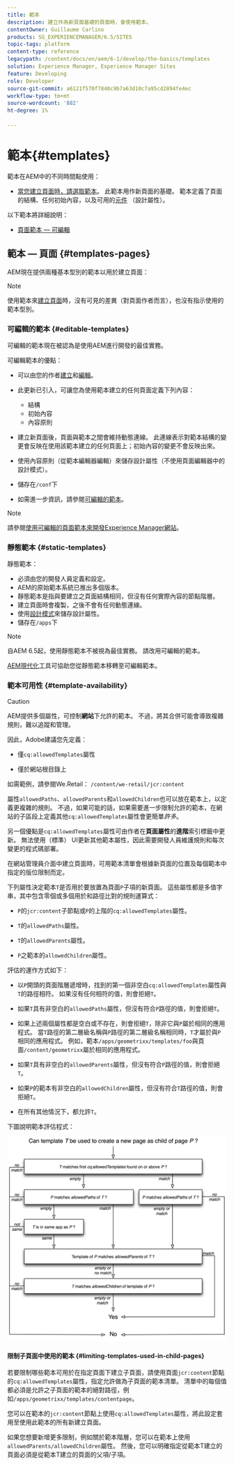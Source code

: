 ```yaml
---
title: 範本
description: 建立作為新頁面基礎的頁面時，會使用範本。
contentOwner: Guillaume Carlino
products: SG_EXPERIENCEMANAGER/6.5/SITES
topic-tags: platform
content-type: reference
legacypath: /content/docs/en/aem/6-1/develop/the-basics/templates
solution: Experience Manager, Experience Manager Sites
feature: Developing
role: Developer
source-git-commit: a6121f570f7840c9b7a63d10c7a95cd2894fe4ec
workflow-type: tm+mt
source-wordcount: '882'
ht-degree: 1%

---
```


# 範本{#templates}

範本在AEM中的不同時間點使用：

* [當您建立頁面時，請選取範本](#templates-pages)。 此範本用作新頁面的基礎。 範本定義了頁面的結構、任何初始內容，以及可用的[元件](/help/sites-authoring/default-components.md) （設計屬性）。

以下範本將詳細說明：

* [頁面範本 — 可編輯](/help/sites-developing/page-templates-editable.md)

## 範本 — 頁面 {#templates-pages}

AEM現在提供兩種基本型別的範本以用於建立頁面：

>[!NOTE]
>
>使用範本來[建立頁面](/help/sites-authoring/managing-pages.md#creating-a-new-page)時，沒有可見的差異（對頁面作者而言），也沒有指示使用的範本型別。

### 可編輯的範本 {#editable-templates}

可編輯的範本現在被認為是使用AEM進行開發的最佳實務。

可編輯範本的優點：

* 可以由您的作者[建立](/help/sites-authoring/templates.md#creating-a-new-template-template-author)和[編輯](/help/sites-authoring/templates.md#editing-a-template-structure-template-author)。

* 此更新已引入，可讓您為使用範本建立的任何頁面定義下列內容：

   * 結構
   * 初始內容
   * 內容原則

* 建立新頁面後，頁面與範本之間會維持動態連線。 此連線表示對範本結構的變更會反映在使用該範本建立的任何頁面上；初始內容的變更不會反映出來。
* 使用內容原則（從範本編輯器編輯）來儲存設計屬性（不使用頁面編輯器中的設計模式）。
* 儲存在`/conf`下
* 如需進一步資訊，請參閱[可編輯的範本](/help/sites-developing/page-templates-editable.md)。

>[!NOTE]
>
>請參閱[使用可編輯的頁面範本來開發Experience Manager網站](https://experienceleague.adobe.com/docs/experience-manager-learn/sites/page-authoring/template-editor-feature-video-use.html)。

### 靜態範本 {#static-templates}

靜態範本：

* 必須由您的開發人員定義和設定。
* AEM的原始範本系統已推出多個版本。
* 靜態範本是指與要建立之頁面結構相同，但沒有任何實際內容的節點階層。
* 建立頁面時會複製，之後不會有任何動態連線。
* 使用[設計模式](/help/sites-authoring/default-components-designmode.md)來儲存設計屬性。
* 儲存在`/apps`下

>[!NOTE]
>
>自AEM 6.5起，使用靜態範本不被視為最佳實務。 請改用可編輯的範本。
>
>[AEM現代化](modernization-tools.md)工具可協助您從靜態範本移轉至可編輯範本。

### 範本可用性 {#template-availability}

>[!CAUTION]
>
>AEM提供多個屬性，可控制&#x200B;**網站**&#x200B;下允許的範本。 不過，將其合併可能會導致複雜規則，難以追蹤和管理。
>
>因此，Adobe建議您先定義：
>
>* 僅`cq:allowedTemplates`屬性
>
>* 僅於網站根目錄上
>
>如需範例，請參閱We.Retail： `/content/we-retail/jcr:content`
>
>屬性`allowedPaths`、`allowedParents`和`allowedChildren`也可以放在範本上，以定義更複雜的規則。 不過，如果可能的話，如果需要進一步限制允許的範本，在網站的子區段上定義其他`cq:allowedTemplates`屬性會更簡單&#x200B;*許多*。
>
>另一個優點是`cq:allowedTemplates`屬性可由作者在&#x200B;**頁面屬性**&#x200B;的&#x200B;**進階**&#x200B;索引標籤中更新。 無法使用（標準） UI更新其他範本屬性，因此需要開發人員維護規則和每次變更的程式碼部署。

在網站管理員介面中建立頁面時，可用範本清單會根據新頁面的位置及每個範本中指定的版位限制而定。

下列屬性決定範本`T`是否用於要放置為頁面`P`子項的新頁面。 這些屬性都是多值字串，其中包含零個或多個用於和路徑比對的規則運算式：

* `P`的`jcr:content`子節點或`P`的上階的`cq:allowedTemplates`屬性。

* `T`的`allowedPaths`屬性。

* `T`的`allowedParents`屬性。

* `P`之範本的`allowedChildren`屬性。

評估的運作方式如下：

* 以`P`開頭的頁面階層遞增時，找到的第一個非空白`cq:allowedTemplates`屬性與`T`的路徑相符。 如果沒有任何相符的值，則會拒絕`T`。

* 如果`T`具有非空白的`allowedPaths`屬性，但沒有符合`P`路徑的值，則會拒絕`T`。

* 如果上述兩個屬性都是空白或不存在，則會拒絕`T`，除非它與`P`屬於相同的應用程式。 當`T`路徑的第二層級名稱與`P`路徑的第二層級名稱相同時，`T`才屬於與`P`相同的應用程式。 例如，範本`/apps/geometrixx/templates/foo`與頁面`/content/geometrixx`屬於相同的應用程式。

* 如果`T`具有非空白的`allowedParents`屬性，但沒有符合`P`路徑的值，則會拒絕`T`。

* 如果`P`的範本有非空白的`allowedChildren`屬性，但沒有符合`T`路徑的值，則會拒絕`T`。

* 在所有其他情況下，都允許`T`。

下圖說明範本評估程式：

![chlimage_1-176](assets/chlimage_1-176.png)

#### 限制子頁面中使用的範本 {#limiting-templates-used-in-child-pages}

若要限制哪些範本可用於在指定頁面下建立子頁面，請使用頁面`jcr:content`節點的`cq:allowedTemplates`屬性，指定允許做為子頁面的範本清單。 清單中的每個值都必須是允許之子頁面的範本的絕對路徑，例如`/apps/geometrixx/templates/contentpage`。

您可以在範本的`jcr:content`節點上使用`cq:allowedTemplates`屬性，將此設定套用至使用此範本的所有新建立頁面。

如果您想要新增更多限制，例如關於範本階層，您可以在範本上使用`allowedParents/allowedChildren`屬性。 然後，您可以明確指定從範本T建立的頁面必須是從範本T建立的頁面的父項/子項。

